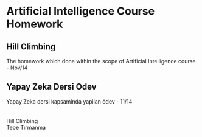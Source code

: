 Artificial Intelligence Course Homework
=========
Hill Climbing
---------
The homework which done within the scope of Artificial Intelligence course - Nov/14<br>

Yapay Zeka Dersi Odev
------------------
Yapay Zeka dersi kapsaminda yapilan ödev - 11/14<br>
<br><br>
Hill Climbing<br>
Tepe Tırmanma
